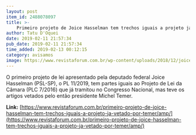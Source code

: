 ```yaml
---
layout: post
item_id: 2488078097
title: >-
    Primeiro projeto de Joice Hasselman tem trechos iguais a projeto já vetado por Temer
author: Tatu D'Oquei
date: 2019-02-11 21:57:34
pub_date: 2019-02-11 21:57:34
time_added: 2019-02-13 00:12:15
category: avisamos
image: https://www.revistaforum.com.br/wp-content/uploads/2018/12/joice-e1549920985649.jpg
---
```


O primeiro projeto de lei apresentado pela deputado federal Joice Hasselman (PSL-SP), o PL 11/2019, tem partes iguais ao Projeto de Lei da Câmara (PLC 7/2016) que já tramitou no Congresso Nacional, mas teve os artigos vetados pelo então presidente Michel Temer.

**Link:** [https://www.revistaforum.com.br/primeiro-projeto-de-joice-hasselman-tem-trechos-iguais-a-projeto-ja-vetado-por-temer/amp/](https://www.revistaforum.com.br/primeiro-projeto-de-joice-hasselman-tem-trechos-iguais-a-projeto-ja-vetado-por-temer/amp/)

